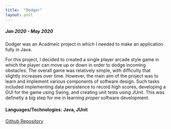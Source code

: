 ```yaml
---
title:  "Dodger"
layout: post
---
```


##### Jan 2020 - May 2020

Dodger was an Acadmeic project in which I needed to make an application fully in Java. 

For this project, I decided to created a single player arcade style game in which the player can move up or down in order to dodge incoming obstacles. The overall game was relatively simple, with difficulty that slightly increases over time. However, the main aim of the project was to learn and implement various components of software design. Such tasks included implementing data persistence to record high scores, developing a GUI for the game using Swing, and creating unit tests using JUnit. This was definetly a big step for me in learning _proper_ software development. 

#### Languages/Technologies: Java, JUnit

[Github Repository](https://github.com/frankwang28/210project)
